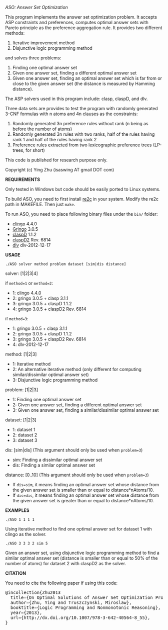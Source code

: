 *ASO: Answer Set Optimization*

This program implements the answer set optimization problem. It accepts ASP
constraints and preferences, computes optimal answer sets with Pareto principle
as the preference aggregation rule. It provides two different methods:

1. Iterative improvement method
2. Disjunctive logic programming method

and solves three problems:

1. Finding one optimal answer set
2. Given one answer set, finding a different optimal answer set
3. Given one answer set, finding an optimal answer set which is far from or
   close to the given answer set (the distance is measured by Hamming distance).

The ASP solvers used in this program include: clasp, claspD, and dlv.

Three data sets are provides to test the program with randomly generated 3-CNF
formulas with n atoms and 4n clauses as the constraints:

1. Randomly generated 3n preference rules without rank (n being as before the
   number of atoms)
2. Randomly generated 3n rules with two ranks, half of the rules having rank 1
   and half of the rules having rank 2
3. Preference rules extracted from two lexicographic preference trees (LP-trees,
   for short)

This code is published for research purpose only.

Copyright (c) Ying Zhu (isaswing AT gmail DOT com)

**REQUIREMENTS**

Only tested in Windows but code should be easily ported to Linux systems.

To build ASO, you need to first install [re2c](http://rec2.org) in your
system. Modify the re2c path in MAKEFILE. Then just `make`.

To run ASO, you need to place following binary files under the `bin/` folder:

- [clingo](http://potassco.sourceforge.net/) 4.4.0
- [Gringo](http://potassco.sourceforge.net/) 3.0.5
- [claspD](http://www.cs.uni-potsdam.de/claspD/)  1.1.2
- [claspD2](http://www.cs.uni-potsdam.de/claspD/) Rev. 6814
- [dlv](http://www.dlvsystem.com/dlv/) dlv-2012-12-17

**USAGE**

`./ASO solver method problem dataset [sim|dis distance]`

solver: [1|2|3|4]
    
if `method=1` or `method=2`:
    
- 1: clingo 4.4.0
- 2: gringo 3.0.5 + clasp 3.1.1
- 3: gringo 3.0.5 + claspD 1.1.2
- 4: gringo 3.0.5 + claspD2 Rev. 6814

if `method=3`:

- 1: gringo 3.0.5 + clasp 3.1.1
- 2: gringo 3.0.5 + claspD 1.1.2
- 3: gringo 3.0.5 + claspD2 Rev. 6814
- 4: dlv-2012-12-17

method: [1|2|3]

- 1: Iterative method
- 2: An alternative iterative method (only different for computing
  similar/dissimilar optimal answer set)
- 3: Disjunctive logic programming method

problem: [1|2|3]

- 1: Finding one optimal answer set
- 2: Given one answer set, finding a different optimal answer set
- 3: Given one answer set, finding a similar/dissimilar optimal answer set

dataset: [1|2|3]

- 1: dataset 1
- 2: dataset 2
- 3: dataset 3

dis: [sim|dis] (This argument should only be used when `problem=3`)

- sim: Finding a dissimilar optimal answer set
- dis: Finding a similar optimal answer set
	 
distance: [0..10] (This argument should only be used when `problem=3`)
     
- If `dis=sim`, it means finding an optimal answer set whose distance from the
  given answer set is smaller than or equal to distance*nAtoms/10.
- If `dis=dis`, it means finding an optimal answer set whose distance from the
  given answer set is greater than or equal to distance*nAtoms/10.

**EXAMPLES**

`./ASO 1 1 1 1`

Using iterative method to find one optimal answer set for dataset 1 with clingo
as the solver.

`./ASO 3 3 3 2 sim 5`

Given an answer set, using disjunctive logic programming method to find a
similar optimal answer set (distance is smaller than or equal to 50% of the
number of atoms) for dataset 2 with claspD2 as the solver.

**CITATION**

You need to cite the following paper if using this code:

<pre>
@incollection{Zhu2013
  title={On Optimal Solutions of Answer Set Optimization Problems},
  author={Zhu, Ying and Truszczynski, Miroslaw},
  booktitle={Logic Programming and Nonmonotonic Reasoning},
  year={2013},
  url={http://dx.doi.org/10.1007/978-3-642-40564-8_55},
}
</pre>
